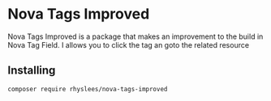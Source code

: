 # Nova Tags Improved

Nova Tags Improved is a package that makes an improvement to the build in Nova Tag Field.
I allows you to click the tag an goto the related resource

## Installing

```bash
composer require rhyslees/nova-tags-improved
```

